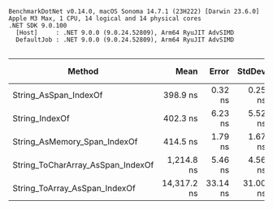 ```

BenchmarkDotNet v0.14.0, macOS Sonoma 14.7.1 (23H222) [Darwin 23.6.0]
Apple M3 Max, 1 CPU, 14 logical and 14 physical cores
.NET SDK 9.0.100
  [Host]     : .NET 9.0.0 (9.0.24.52809), Arm64 RyuJIT AdvSIMD
  DefaultJob : .NET 9.0.0 (9.0.24.52809), Arm64 RyuJIT AdvSIMD


```
| Method                            | Mean        | Error    | StdDev   | Ratio | RatioSD | Gen0   | Allocated | Alloc Ratio |
|---------------------------------- |------------:|---------:|---------:|------:|--------:|-------:|----------:|------------:|
| String_AsSpan_IndexOf             |    398.9 ns |  0.32 ns |  0.25 ns |  0.99 |    0.01 |      - |         - |          NA |
| String_IndexOf                    |    402.3 ns |  6.23 ns |  5.52 ns |  1.00 |    0.02 |      - |         - |          NA |
| String_AsMemory_Span_IndexOf      |    414.5 ns |  1.79 ns |  1.67 ns |  1.03 |    0.01 |      - |         - |          NA |
| String_ToCharArray_AsSpan_IndexOf |  1,214.8 ns |  5.46 ns |  4.56 ns |  3.02 |    0.04 | 4.0646 |   34088 B |          NA |
| String_ToArray_AsSpan_IndexOf     | 14,317.2 ns | 33.14 ns | 31.00 ns | 35.59 |    0.47 | 4.0588 |   34120 B |          NA |

